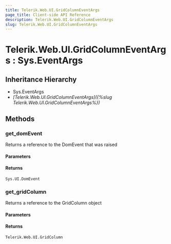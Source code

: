 ```yaml
---
title: Telerik.Web.UI.GridColumnEventArgs
page_title: Client-side API Reference
description: Telerik.Web.UI.GridColumnEventArgs
slug: Telerik.Web.UI.GridColumnEventArgs
---
```


# Telerik.Web.UI.GridColumnEventArgs : Sys.EventArgs 

## Inheritance Hierarchy

* Sys.EventArgs
* *[Telerik.Web.UI.GridColumnEventArgs]({%slug Telerik.Web.UI.GridColumnEventArgs%})*

## Methods

###  get_domEvent

Returns a reference to the DomEvent that was raised

#### Parameters

#### Returns

`Sys.UI.DomEvent` 

###  get_gridColumn

Returns a reference to the GridColumn object

#### Parameters

#### Returns

`Telerik.Web.UI.GridColumn` 


